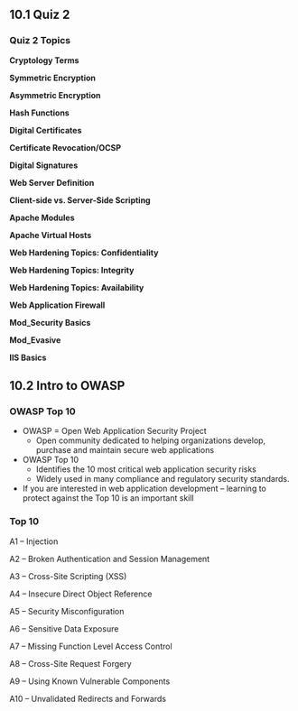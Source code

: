## 10.1 Quiz 2

### Quiz 2 Topics

**Cryptology Terms**

**Symmetric Encryption**

**Asymmetric Encryption**

**Hash Functions**

**Digital Certificates**

**Certificate Revocation/OCSP**

**Digital Signatures**

**Web Server Definition**

**Client-side vs. Server-Side Scripting**

**Apache Modules**

**Apache Virtual Hosts**

**Web Hardening Topics: Confidentiality**

**Web Hardening Topics: Integrity**

**Web Hardening Topics: Availability**

**Web Application Firewall**

**Mod_Security Basics**

**Mod_Evasive**

**IIS Basics**

## 10.2 Intro to OWASP

### OWASP Top 10

* OWASP = Open Web Application Security Project
   * Open community dedicated to helping organizations develop, purchase and maintain secure web applications
* OWASP Top 10
   * Identifies the 10 most critical web application security risks
   * Widely used in many compliance and regulatory security standards.
* If you are interested in web application development – learning to protect against the Top 10 is an important skill

### Top 10

A1 – Injection

A2 – Broken Authentication and Session Management

A3 – Cross-Site Scripting (XSS)

A4 – Insecure Direct Object Reference

A5 – Security Misconfiguration

A6 – Sensitive Data Exposure

A7 – Missing Function Level Access Control

A8 – Cross-Site Request Forgery

A9 – Using Known Vulnerable Components

A10 – Unvalidated Redirects and Forwards
